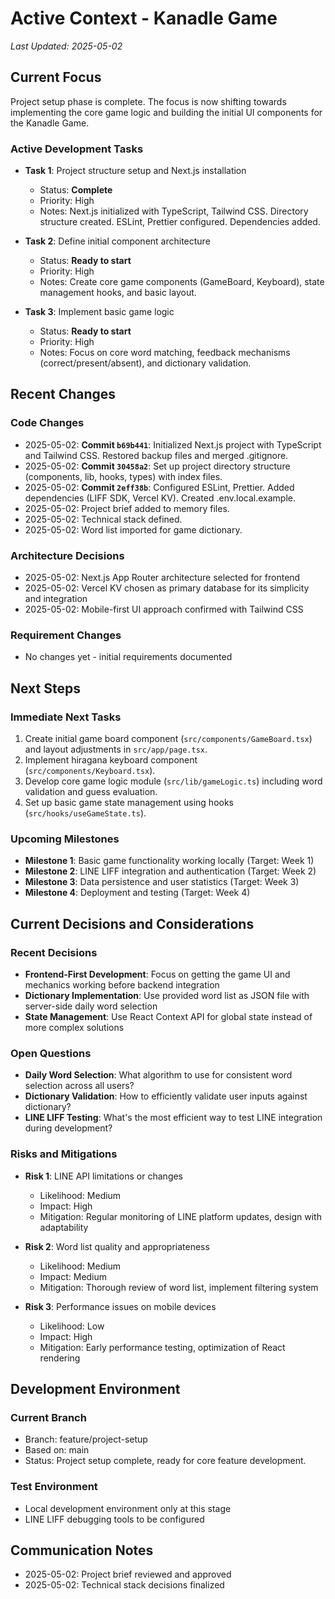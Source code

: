 # Active Context - Kanadle Game

*Last Updated: 2025-05-02*

## Current Focus

Project setup phase is complete. The focus is now shifting towards implementing the core game logic and building the initial UI components for the Kanadle Game.

### Active Development Tasks

- **Task 1**: Project structure setup and Next.js installation
  - Status: **Complete**
  - Priority: High
  - Notes: Next.js initialized with TypeScript, Tailwind CSS. Directory structure created. ESLint, Prettier configured. Dependencies added.

- **Task 2**: Define initial component architecture
  - Status: **Ready to start**
  - Priority: High
  - Notes: Create core game components (GameBoard, Keyboard), state management hooks, and basic layout.

- **Task 3**: Implement basic game logic
  - Status: **Ready to start**
  - Priority: High
  - Notes: Focus on core word matching, feedback mechanisms (correct/present/absent), and dictionary validation.

## Recent Changes

### Code Changes

- 2025-05-02: **Commit `b69b441`**: Initialized Next.js project with TypeScript and Tailwind CSS. Restored backup files and merged .gitignore.
- 2025-05-02: **Commit `30458a2`**: Set up project directory structure (components, lib, hooks, types) with index files.
- 2025-05-02: **Commit `2eff38b`**: Configured ESLint, Prettier. Added dependencies (LIFF SDK, Vercel KV). Created .env.local.example.
- 2025-05-02: Project brief added to memory files.
- 2025-05-02: Technical stack defined.
- 2025-05-02: Word list imported for game dictionary.

### Architecture Decisions

- 2025-05-02: Next.js App Router architecture selected for frontend
- 2025-05-02: Vercel KV chosen as primary database for its simplicity and integration
- 2025-05-02: Mobile-first UI approach confirmed with Tailwind CSS

### Requirement Changes

- No changes yet - initial requirements documented

## Next Steps

### Immediate Next Tasks

1. Create initial game board component (`src/components/GameBoard.tsx`) and layout adjustments in `src/app/page.tsx`.
2. Implement hiragana keyboard component (`src/components/Keyboard.tsx`).
3. Develop core game logic module (`src/lib/gameLogic.ts`) including word validation and guess evaluation.
4. Set up basic game state management using hooks (`src/hooks/useGameState.ts`).

### Upcoming Milestones

- **Milestone 1**: Basic game functionality working locally (Target: Week 1)
- **Milestone 2**: LINE LIFF integration and authentication (Target: Week 2)
- **Milestone 3**: Data persistence and user statistics (Target: Week 3)
- **Milestone 4**: Deployment and testing (Target: Week 4)

## Current Decisions and Considerations

### Recent Decisions

- **Frontend-First Development**: Focus on getting the game UI and mechanics working before backend integration
- **Dictionary Implementation**: Use provided word list as JSON file with server-side daily word selection
- **State Management**: Use React Context API for global state instead of more complex solutions

### Open Questions

- **Daily Word Selection**: What algorithm to use for consistent word selection across all users?
- **Dictionary Validation**: How to efficiently validate user inputs against dictionary?
- **LINE LIFF Testing**: What's the most efficient way to test LINE integration during development?

### Risks and Mitigations

- **Risk 1**: LINE API limitations or changes
  - Likelihood: Medium
  - Impact: High
  - Mitigation: Regular monitoring of LINE platform updates, design with adaptability

- **Risk 2**: Word list quality and appropriateness
  - Likelihood: Medium
  - Impact: Medium
  - Mitigation: Thorough review of word list, implement filtering system

- **Risk 3**: Performance issues on mobile devices
  - Likelihood: Low
  - Impact: High
  - Mitigation: Early performance testing, optimization of React rendering

## Development Environment

### Current Branch

- Branch: feature/project-setup
- Based on: main
- Status: Project setup complete, ready for core feature development.

### Test Environment

- Local development environment only at this stage
- LINE LIFF debugging tools to be configured

## Communication Notes

- 2025-05-02: Project brief reviewed and approved
- 2025-05-02: Technical stack decisions finalized
